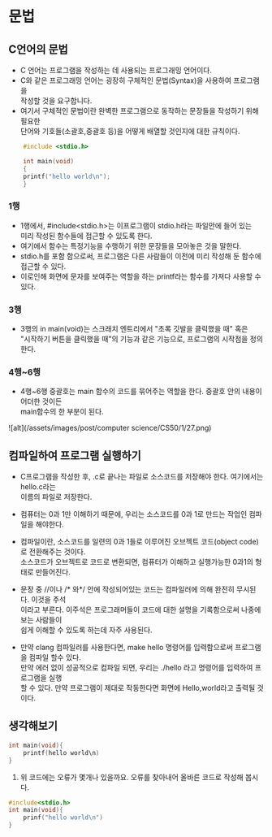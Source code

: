 문법
===

## C언어의 문법

* C 언어는 프로그램을 작성하는 데 사용되는 프로그래밍 언어이다.
* C와 같은 프로그래밍 언어는 굉장히 구체적인 문법(Syntax)을 사용하여 프로그램을  
  작성할 것을 요구합니다.
* 여기서 구체적인 문법이란 완벽한 프로그램으로 동작하는 문장들을 작성하기 위해 필요한  
  단어와 기호들(소괄호,중괄호 등)을 어떻게 배열할 것인지에 대한 규칙이다.

```c
    #include <stdio.h>

    int main(void) 
    {
	printf("hello world\n");
    }
```

### 1행

* 1행에서, #include<stdio.h>는 이프로그램이 stdio.h라는 파일안에 들어 있는  
  미리 작성된 함수들에 접근할 수 있도록 한다.
* 여기에서 함수는 특정기능을 수행하기 위한 문장들을 모아놓은 것을 말한다.
* stdio.h를 포함 함으로써, 프로그램은 다른 사람들이 이전에 미리 작성해 둔 함수에  
  접근할 수 있다.
* 이로인해 화면에 문자를 보여주는 역할을 하는 printf라는 함수를 가져다 사용할 수 있다.

### 3행

* 3행의 in main(void)는 스크래치 엔트리에서 "초록 깃발을 클릭했을 때" 혹은  
  "시작하기 버튼을 클릭했을 때"의 기능과 같은 기능으로, 프로그램의 시작점을 정의한다.

### 4행~6행

* 4행~6행 중괄호는 main 함수의 코드를 묶어주는 역할을 한다. 중괄호 안의 내용이 어더한 것이든  
  main함수의 한 부분이 된다.

![alt](/assets/images/post/computer science/CS50/1/27.png)

## 컴파일하여 프로그램 실행하기

* C프로그램을 작성한 후, .c로 끝나는 파일로 소스코드를 저장해야 한다. 여기에서는 hello.c라는  
  이름의 파일로 저장한다.
* 컴퓨터는 0과 1만 이해하기 때문에, 우리는 소스코드를 0과 1로 만드는 작업인 컴파일을 해야한다.

* 컴파일이란, 소스코드를 일련의 0과 1들로 이루어진 오브젝트 코드(object code)로 전환해주는 것이다.  
  소스코드가 오브젝트로 코드로 변환되면, 컴퓨터가 이해하고 실행가능한 0과1의 형태로 만들어진다.
* 문장 중 //이나 /* 와*/ 안에 작성되어있는 코드는 컴파일러에 의해 완전히 무시된다. 이것을 주석  
  이라고 부른다. 이주석은 프로그래머들이 코드에 대한 설명을 기록함으로써 나중에 보는 사람들이  
  쉽게 이해할 수 있도록 하는데 자주 사용된다.
* 만약 clang 컴파일러를 사용한다면, make hello 명령어를 입력함으로써 프로그램을 컴파일 할수 있다.  
  만약 에러 없이 성공적으로 컴파일 되면, 우리는 ./hello 라고 명령어를 입력하여 프로그램을 실행  
  할 수 있다. 만약 프로그램이 제대로 작동한다면 화면에 Hello,world라고 출력될 것이다.

## 생각해보기

```c
int main(void){
    printf(hello world\n)
}
```

1. 위 코드에는 오류가 몇개나 있을까요. 오류를 찾아내어 올바른 코드로 작성해 봅시다.

```c
#include<stdio.h>
int main(void){
    prinf("hello world\n")
}
```
